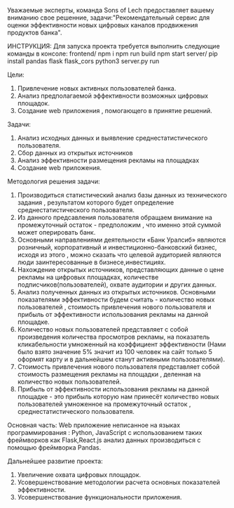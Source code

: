 

Уважаемые эксперты, команда Sons of Lech предоставляет вашему вниманию свое решенние,
задачи:"Рекомендательный сервис для оценки эффективности новых цифровых каналов продвижения продуктов банка".

ИНСТРУКЦИЯ:
  Для запуска проекта требуется выполнить следующие команды в консоле:
    frontend/
       npm i
       npm run build
       npm start
    server/
       pip install pandas flask flask_cors
       python3 server.py run

Цели:
  1. Привлечение новых активных пользователей банка.
  2. Анализ предполагаемой эффективности возможных цифровых площадок.
  3. Создание web приложения , помогающего в принятие решений.

Задачи:
  1. Анализ исходных данных и выявление среднестатистического пользователя.
  2. Сбор данных из открытых источников 
  3. Анализ эффективности размещения рекламы на площадках
  4. Создание web приложения.

Методология решения задачи:
  1. Производиться статистический анализ базы данных из технического задания , результатом которого будет определение
    среднестатистического пользователя.
  2. Из данного предсавления пользователя обращаем внимание на промежуточный остаток  - предположим , что именно этой суммой может оперировать
     банк.
  3. Основными направлениями деятельности «Банк Уралсиб» являются розничный, корпоративный и инвестиционно-банковский бизнес, 
     исходя из этого , можно сказать что целевой аудиторией являются люди заинтересованные в бизнесе,инвестициях.
  4. Нахождение открытых источников, представляющих данные о цене рекламы на цифровых площадках, количестве 
     подписчиков(пользователей), охвате аудитории и других данных.
  5. Анализ полученных данных из открытых источников. Основными показателями эффективности будем считать -
     количество новых пользователей , cтоимость привлечения нового пользователя и  прибыль от эффективности использования 
     рекламы на данной площадке.
  6. Количество новых пользователей представляет с собой произведения количества просмотров рекламы, на показатель кликабельности
     умноженный на коэффициент эффективности (Нами было взято значение 5% значит из 100 человек на сайт только 5 оформят 
     карту и в дальнейшем станут активными пользователями).
  7. Cтоимость привлечения нового пользователя представляет собой стоимость размещения рекламы на площадки , деленная на 
     количество новых пользователей.
  8. Прибыль от эффективности использования рекламы на данной площадке - это прибыль которую нам принесёт количество 
     новых пользователей умноженное на промежуточный остаток , среднестатистического пользователя.

Основная часть:
  Web приложение неписанное на языках программирования : Python, JavaScript с использованием таких  фреймворков как Flask,React.js
  анализ данных производиться с помощью  фреймворка Pandas.

Дальнейшее развитие проекта:
  1. Увеличение охвата цифровых площадок.
  2. Усовершенствование методологии расчета основных показателей эффективности.
  3. Усовершенствование функциональности приложения.

